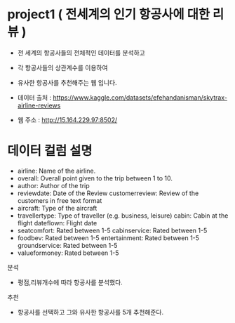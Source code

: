 # project1 ( 전세계의 인기 항공사에 대한 리뷰  )
+ 전 세계의 항공사들의 전체적인 데이터를 분석하고 
+ 각 항공사들의 상관계수를 이용하여 
+ 유사한 항공사를 추천해주는 웹 입니다.

+ 데이터 출처 : https://www.kaggle.com/datasets/efehandanisman/skytrax-airline-reviews
+ 웹 주소 : http://15.164.229.97:8502/

# 데이터 컬럼 설명 
+ airline: Name of the airline.
+ overall: Overall point given to the trip between 1 to 10.
+ author: Author of the trip
+ reviewdate: Date of the Review customerreview: Review of the customers in free text format
+ aircraft: Type of the aircraft
+ travellertype: Type of traveller (e.g. business, leisure) cabin: Cabin at the flight dateflown: Flight date
+ seatcomfort: Rated between 1-5 cabinservice: Rated between 1-5
+ foodbev: Rated between 1-5 entertainment: Rated between 1-5 groundservice: Rated between 1-5
+ valueformoney: Rated between 1-5

분석
+ 평점,리뷰개수에 따라 항공사를 분석했다.

추천
+ 항공사를 선택하고 그와 유사한 항공사를 5개 추천해준다.


